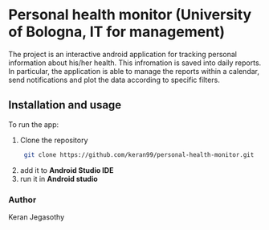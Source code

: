 # Personal health monitor (University of Bologna, IT for management)

The project is an interactive android application for tracking personal information about his/her health. 
This infromation is saved into daily reports. In particular, the application is able to manage the reports within a calendar, 
send notifications and plot the data according to specific filters.

## Installation and usage
To run the app:
  1. Clone the repository
     ```bash
      git clone https://github.com/keran99/personal-health-monitor.git
     ```
  2. add it to **Android Studio IDE**
  3. run it in **Android studio**

### Author
Keran Jegasothy

